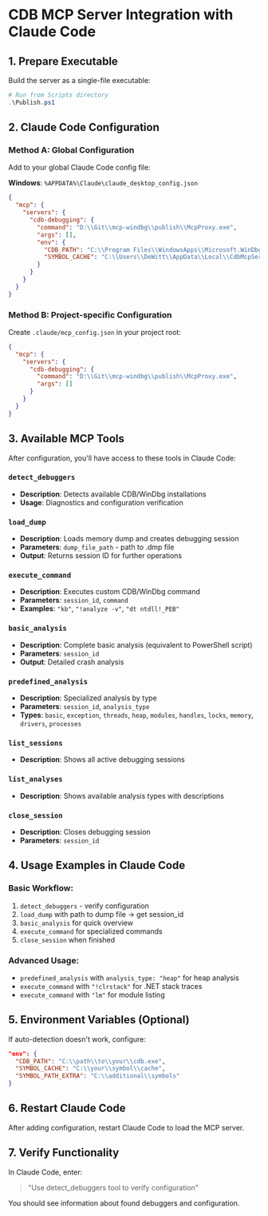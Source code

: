 # CDB MCP Server Integration with Claude Code

## 1. Prepare Executable

Build the server as a single-file executable:
```powershell
# Run from Scripts directory
.\Publish.ps1
```

## 2. Claude Code Configuration

### Method A: Global Configuration

Add to your global Claude Code config file:

**Windows**: `%APPDATA%\Claude\claude_desktop_config.json`

```json
{
  "mcp": {
    "servers": {
      "cdb-debugging": {
        "command": "D:\\Git\\mcp-windbg\\publish\\McpProxy.exe",
        "args": [],
        "env": {
          "CDB_PATH": "C:\\Program Files\\WindowsApps\\Microsoft.WinDbg_1.2506.12002.0_x64__8wekyb3d8bbwe\\amd64\\cdb.exe",
          "SYMBOL_CACHE": "C:\\Users\\DeWitt\\AppData\\Local\\CdbMcpServer\\symbols"
        }
      }
    }
  }
}
```

### Method B: Project-specific Configuration

Create `.claude/mcp_config.json` in your project root:

```json
{
  "mcp": {
    "servers": {
      "cdb-debugging": {
        "command": "D:\\Git\\mcp-windbg\\publish\\McpProxy.exe",
        "args": []
      }
    }
  }
}
```

## 3. Available MCP Tools

After configuration, you'll have access to these tools in Claude Code:

### `detect_debuggers`
- **Description**: Detects available CDB/WinDbg installations
- **Usage**: Diagnostics and configuration verification

### `load_dump` 
- **Description**: Loads memory dump and creates debugging session
- **Parameters**: `dump_file_path` - path to .dmp file
- **Output**: Returns session ID for further operations

### `execute_command`
- **Description**: Executes custom CDB/WinDbg command
- **Parameters**: `session_id`, `command`
- **Examples**: `"kb"`, `"!analyze -v"`, `"dt ntdll!_PEB"`

### `basic_analysis`
- **Description**: Complete basic analysis (equivalent to PowerShell script)
- **Parameters**: `session_id`
- **Output**: Detailed crash analysis

### `predefined_analysis`
- **Description**: Specialized analysis by type
- **Parameters**: `session_id`, `analysis_type`
- **Types**: `basic`, `exception`, `threads`, `heap`, `modules`, `handles`, `locks`, `memory`, `drivers`, `processes`

### `list_sessions`
- **Description**: Shows all active debugging sessions

### `list_analyses`
- **Description**: Shows available analysis types with descriptions

### `close_session`
- **Description**: Closes debugging session
- **Parameters**: `session_id`

## 4. Usage Examples in Claude Code

### Basic Workflow:
1. `detect_debuggers` - verify configuration
2. `load_dump` with path to dump file → get session_id  
3. `basic_analysis` for quick overview
4. `execute_command` for specialized commands
5. `close_session` when finished

### Advanced Usage:
- `predefined_analysis` with `analysis_type: "heap"` for heap analysis
- `execute_command` with `"!clrstack"` for .NET stack traces
- `execute_command` with `"lm"` for module listing

## 5. Environment Variables (Optional)

If auto-detection doesn't work, configure:

```json
"env": {
  "CDB_PATH": "C:\\path\\to\\your\\cdb.exe",
  "SYMBOL_CACHE": "C:\\your\\symbol\\cache",
  "SYMBOL_PATH_EXTRA": "C:\\additional\\symbols"
}
```

## 6. Restart Claude Code

After adding configuration, restart Claude Code to load the MCP server.

## 7. Verify Functionality

In Claude Code, enter:
> "Use detect_debuggers tool to verify configuration"

You should see information about found debuggers and configuration.